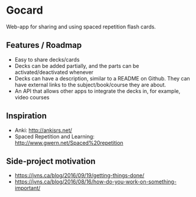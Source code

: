 # Gocard

Web-app for sharing and using spaced repetition flash cards.

## Features / Roadmap

* Easy to share decks/cards
* Decks can be added partially, and the parts can be activated/deactivated
  whenever
* Decks can have a description, similar to a README on Github. They can have
  external links to the subject/book/course they are about.
* An API that allows other apps to integrate the decks in, for example, video
  courses

## Inspiration

* Anki: http://ankisrs.net/
* Spaced Repetition and Learning: http://www.gwern.net/Spaced%20repetition

## Side-project motivation

* https://jvns.ca/blog/2016/09/19/getting-things-done/
* https://jvns.ca/blog/2016/08/16/how-do-you-work-on-something-important/
